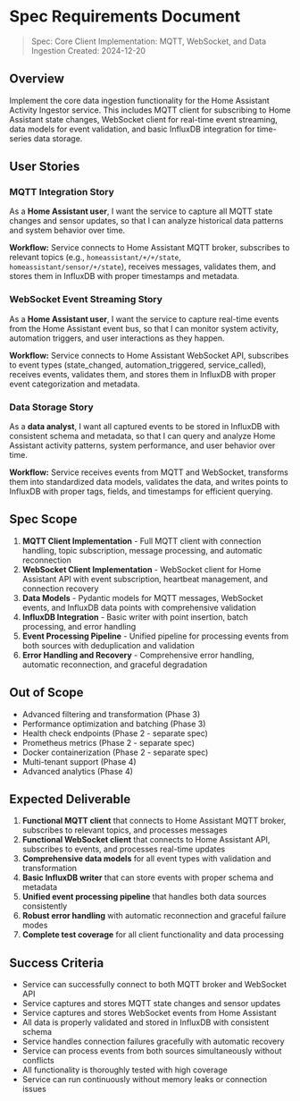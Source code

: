 # Spec Requirements Document

> Spec: Core Client Implementation: MQTT, WebSocket, and Data Ingestion
> Created: 2024-12-20

## Overview

Implement the core data ingestion functionality for the Home Assistant Activity Ingestor service. This includes MQTT client for subscribing to Home Assistant state changes, WebSocket client for real-time event streaming, data models for event validation, and basic InfluxDB integration for time-series data storage.

## User Stories

### MQTT Integration Story

As a **Home Assistant user**, I want the service to capture all MQTT state changes and sensor updates, so that I can analyze historical data patterns and system behavior over time.

**Workflow:** Service connects to Home Assistant MQTT broker, subscribes to relevant topics (e.g., `homeassistant/+/+/state`, `homeassistant/sensor/+/state`), receives messages, validates them, and stores them in InfluxDB with proper timestamps and metadata.

### WebSocket Event Streaming Story

As a **Home Assistant user**, I want the service to capture real-time events from the Home Assistant event bus, so that I can monitor system activity, automation triggers, and user interactions as they happen.

**Workflow:** Service connects to Home Assistant WebSocket API, subscribes to event types (state_changed, automation_triggered, service_called), receives events, validates them, and stores them in InfluxDB with proper event categorization and metadata.

### Data Storage Story

As a **data analyst**, I want all captured events to be stored in InfluxDB with consistent schema and metadata, so that I can query and analyze Home Assistant activity patterns, system performance, and user behavior over time.

**Workflow:** Service receives events from MQTT and WebSocket, transforms them into standardized data models, validates the data, and writes points to InfluxDB with proper tags, fields, and timestamps for efficient querying.

## Spec Scope

1. **MQTT Client Implementation** - Full MQTT client with connection handling, topic subscription, message processing, and automatic reconnection
2. **WebSocket Client Implementation** - WebSocket client for Home Assistant API with event subscription, heartbeat management, and connection recovery
3. **Data Models** - Pydantic models for MQTT messages, WebSocket events, and InfluxDB data points with comprehensive validation
4. **InfluxDB Integration** - Basic writer with point insertion, batch processing, and error handling
5. **Event Processing Pipeline** - Unified pipeline for processing events from both sources with deduplication and validation
6. **Error Handling and Recovery** - Comprehensive error handling, automatic reconnection, and graceful degradation

## Out of Scope

- Advanced filtering and transformation (Phase 3)
- Performance optimization and batching (Phase 3)
- Health check endpoints (Phase 2 - separate spec)
- Prometheus metrics (Phase 2 - separate spec)
- Docker containerization (Phase 2 - separate spec)
- Multi-tenant support (Phase 4)
- Advanced analytics (Phase 4)

## Expected Deliverable

1. **Functional MQTT client** that connects to Home Assistant MQTT broker, subscribes to relevant topics, and processes messages
2. **Functional WebSocket client** that connects to Home Assistant API, subscribes to events, and processes real-time updates
3. **Comprehensive data models** for all event types with validation and transformation
4. **Basic InfluxDB writer** that can store events with proper schema and metadata
5. **Unified event processing pipeline** that handles both data sources consistently
6. **Robust error handling** with automatic reconnection and graceful failure modes
7. **Complete test coverage** for all client functionality and data processing

## Success Criteria

- Service can successfully connect to both MQTT broker and WebSocket API
- Service captures and stores MQTT state changes and sensor updates
- Service captures and stores WebSocket events from Home Assistant
- All data is properly validated and stored in InfluxDB with consistent schema
- Service handles connection failures gracefully with automatic recovery
- Service can process events from both sources simultaneously without conflicts
- All functionality is thoroughly tested with high coverage
- Service can run continuously without memory leaks or connection issues
